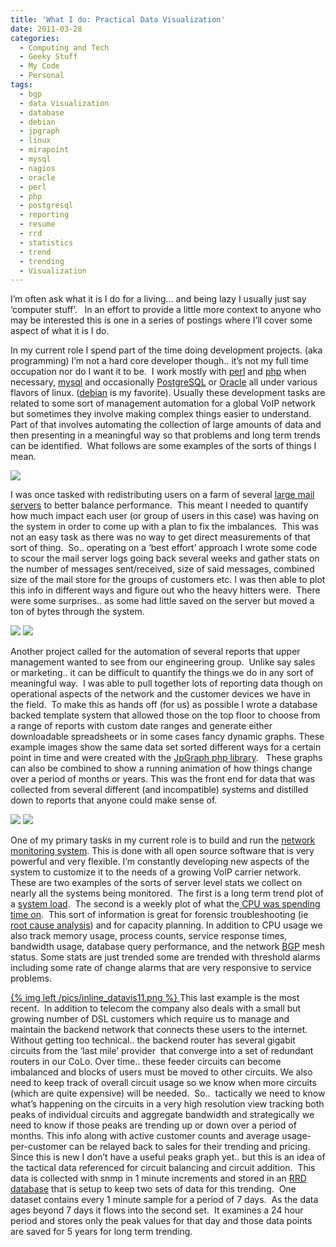 ```yaml
---
title: 'What I do: Practical Data Visualization'
date: 2011-03-28
categories:
  - Computing and Tech
  - Geeky Stuff
  - My Code
  - Personal
tags:
  - bgp
  - data Visualization
  - database
  - debian
  - jpgraph
  - linux
  - mirapoint
  - mysql
  - nagios
  - oracle
  - perl
  - php
  - postgresql
  - reporting
  - resume
  - rrd
  - statistics
  - trend
  - trending
  - Visualization
---
```


I’m often ask what it is I do for a living… and being lazy I usually just say ‘computer stuff’.   In an effort to provide a little more context to anyone who may be interested this is one in a series of postings where I’ll cover some aspect of what it is I do.

In my current role I spend part of the time doing development projects. (aka programming) I’m not a hard core developer though.. it’s not my full time occupation nor do I want it to be.  I work mostly with [perl][1] and [php][2] when necessary, [mysql][3] and occasionally [PostgreSQL][4] or [Oracle][5] all under various flavors of linux. ([debian][6] is my favorite). Usually these development tasks are related to some sort of management automation for a global VoIP network but sometimes they involve making complex things easier to understand.  Part of that involves automating the collection of large amounts of data and then presenting in a meaningful way so that problems and long term trends can be identified.  What follows are some examples of the sorts of things I mean.

 [1]: http://www.perl.org/
 [2]: http://www.php.net/
 [3]: http://www.mysql.com/
 [4]: http://www.postgresql.org/
 [5]: http://www.oracle.com
 [6]: http://www.debian.org/
<!--more-->
[![](/pics/inline_datavis6.png)](/pics/datavis6.png)

I was once tasked with redistributing users on a farm of several [large mail servers][8] to better balance performance.  This meant I needed to quantify how much impact each user (or group of users in this case) was having on the system in order to come up with a plan to fix the imbalances.  This was not an easy task as there was no way to get direct measurements of that sort of thing.  So.. operating on a ‘best effort’ approach I wrote some code to scour the mail server logs going back several weeks and gather stats on the number of messages sent/received, size of said messages, combined size of the mail store for the groups of customers etc. I was then able to plot this info in different ways and figure out who the heavy hitters were.  There were some surprises.. as some had little saved on the server but moved a ton of bytes through the system.

 [8]: http://www.mirapoint.com/

[![](/pics/inline_datavis5.png)](/pics/datavis5.png)
[![](/pics/inline_datavis4.png)](/pics/datavis4.png)


Another project called for the automation of several reports that upper management wanted to see from our engineering group.  Unlike say sales or marketing.. it can be difficult to quantify the things we do in any sort of meaningful way.  I was able to pull together lots of reporting data though on operational aspects of the network and the customer devices we have in the field.  To make this as hands off (for us) as possible I wrote a database backed template system that allowed those on the top floor to choose from a range of reports with custom date ranges and generate either downloadable spreadsheets or in some cases fancy dynamic graphs. These example images show the same data set sorted different ways for a certain point in time and were created with the [JpGraph php library][11].   These graphs can also be combined to show a running animation of how things change over a period of months or years. This was the front end for data that was collected from several different (and incompatible) systems and distilled down to reports that anyone could make sense of.

[11]: http://jpgraph.net/

[![](/pics/inline_datavis2.png)](/pics/datavis2.png)
[![](/pics/inline_datavis3.png)](/pics/datavis3.png)

One of my primary tasks in my current role is to build and run the [network monitoring system][14]. This is done with all open source software that is very powerful and very flexible. I’m constantly developing new aspects of the system to customize it to the needs of a growing VoIP carrier network. These are two examples of the sorts of server level stats we collect on nearly all the systems being monitored.  The first is a long term trend plot of a [system load][15].  The second is a weekly plot of what the[ CPU was spending time on][16].  This sort of information is great for forensic troubleshooting (ie [root cause analysis][17]) and for capacity planning. In addition to CPU usage we also track memory usage, process counts, service response times, bandwidth usage, database query performance, and the network [BGP][18] mesh status. Some stats are just trended some are trended with threshold alarms including some rate of change alarms that are very responsive to service problems.

 [14]: http://nagios.org/
 [15]: http://en.wikipedia.org/wiki/Load_(computing)
 [16]: http://en.wikipedia.org/wiki/CPU_usage
 [17]: http://en.wikipedia.org/wiki/Root_cause_analysis
 [18]: http://en.wikipedia.org/wiki/Border_Gateway_Protocol

[ {% img left /pics/inline_datavis11.png %} ](/pics/datavis11.png)
This last example is the most recent.  In addition to telecom the company also deals with a small but growing number of DSL customers which require us to manage and maintain the backend network that connects these users to the internet.  Without getting too technical.. the backend router has several gigabit circuits from the ‘last mile’ provider  that converge into a set of redundant routers in our CoLo. Over time.. these feeder circuits can become imbalanced and blocks of users must be moved to other circuits. We also need to keep track of overall circuit usage so we know when more circuits (which are quite expensive) will be needed.  So..  tactically we need to know what’s happening on the circuits in a very high resolution view tracking both peaks of individual circuits and aggregate bandwidth and strategically we need to know if those peaks are trending up or down over a period of months. This info along with active customer counts and average usage-per-customer can be relayed back to sales for their trending and pricing.  Since this is new I don’t have a useful peaks graph yet.. but this is an idea of the tactical data referenced for circuit balancing and circuit addition.  This data is collected with snmp in 1 minute increments and stored in an [RRD database][20] that is setup to keep two sets of data for this trending.  One dataset contains every 1 minute sample for a period of 7 days.  As the data ages beyond 7 days it flows into the second set.  It examines a 24 hour period and stores only the peak values for that day and those data points are saved for 5 years for long term trending.

 [20]: http://www.mrtg.org/rrdtool/
